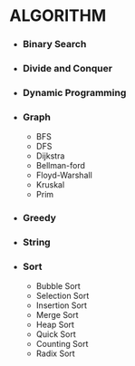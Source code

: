 # ALGORITHM

- ### Binary Search

- ### Divide and Conquer

- ### Dynamic Programming

- ### Graph
  * BFS
  * DFS
  * Dijkstra
  * Bellman-ford
  * Floyd-Warshall
  * Kruskal
  * Prim


- ### Greedy

- ### String

- ### Sort
  * Bubble Sort 
  * Selection Sort  
  * Insertion Sort  
  * Merge Sort  
  * Heap Sort  
  * Quick Sort  
  * Counting Sort
  * Radix Sort


